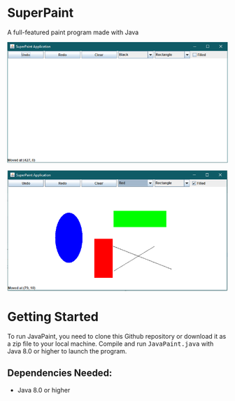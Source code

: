 # SuperPaint
A full-featured paint program made with Java

![Paint Program Demo](https://github.com/Ze-hs/JavaPaint/blob/main/Demo/Clear.PNG)

![Paint Program Demo](https://github.com/Ze-hs/JavaPaint/blob/main/Demo/Filled.PNG)

# Getting Started
To run JavaPaint, you need to clone this Github repository or download it as a zip file to your local machine. Compile and run <tt>JavaPaint.java</tt> with Java 8.0 or higher to launch the program.

## Dependencies Needed:
- Java 8.0 or higher
